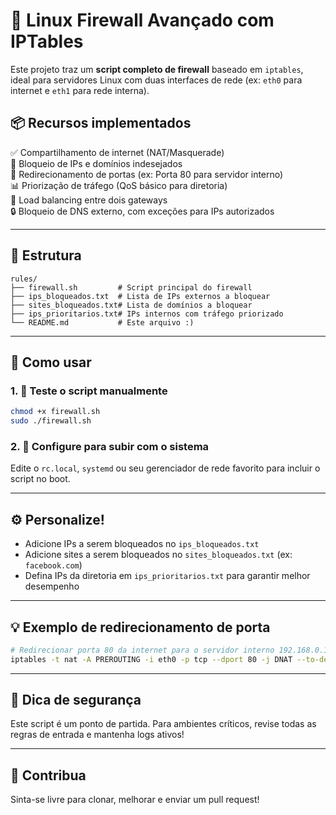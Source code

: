# 🚀 Linux Firewall Avançado com IPTables

Este projeto traz um **script completo de firewall** baseado em `iptables`, ideal para servidores Linux com duas interfaces de rede (ex: `eth0` para internet e `eth1` para rede interna).

## 📦 Recursos implementados

✅ Compartilhamento de internet (NAT/Masquerade)  
🚫 Bloqueio de IPs e domínios indesejados  
🔁 Redirecionamento de portas (ex: Porta 80 para servidor interno)  
📊 Priorização de tráfego (QoS básico para diretoria)  
🔄 Load balancing entre dois gateways  
🔒 Bloqueio de DNS externo, com exceções para IPs autorizados  

---

## 🧱 Estrutura

```
rules/
├── firewall.sh         # Script principal do firewall
├── ips_bloqueados.txt  # Lista de IPs externos a bloquear
├── sites_bloqueados.txt# Lista de domínios a bloquear
├── ips_prioritarios.txt# IPs internos com tráfego priorizado
└── README.md           # Este arquivo :)
```

---

## 🚀 Como usar

### 1. 🧪 Teste o script manualmente

```bash
chmod +x firewall.sh
sudo ./firewall.sh
```

### 2. 🔁 Configure para subir com o sistema

Edite o `rc.local`, `systemd` ou seu gerenciador de rede favorito para incluir o script no boot.

---

## ⚙️ Personalize!

- Adicione IPs a serem bloqueados no `ips_bloqueados.txt`
- Adicione sites a serem bloqueados no `sites_bloqueados.txt` (ex: `facebook.com`)
- Defina IPs da diretoria em `ips_prioritarios.txt` para garantir melhor desempenho

---

## 💡 Exemplo de redirecionamento de porta

```bash
# Redirecionar porta 80 da internet para o servidor interno 192.168.0.100
iptables -t nat -A PREROUTING -i eth0 -p tcp --dport 80 -j DNAT --to-destination 192.168.0.100:80
```

---

## 🧠 Dica de segurança

Este script é um ponto de partida. Para ambientes críticos, revise todas as regras de entrada e mantenha logs ativos!

---

## 🤝 Contribua

Sinta-se livre para clonar, melhorar e enviar um pull request!
